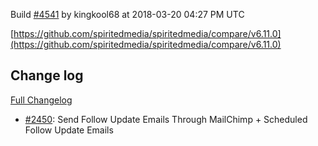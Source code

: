 Build [#4541](https://circleci.com/gh/spiritedmedia/spiritedmedia/4541) by kingkool68 at 2018-03-20 04:27 PM UTC

[https://github.com/spiritedmedia/spiritedmedia/compare/v6.11.0](https://github.com/spiritedmedia/spiritedmedia/compare/v6.11.0)
## Change log
[Full Changelog](https://github.com/spiritedmedia/spiritedmedia/compare/v6.10.1...v6.11.0)

 - [#2450](https://github.com/spiritedmedia/spiritedmedia/pull/2450): Send Follow Update Emails Through MailChimp + Scheduled Follow Update Emails
